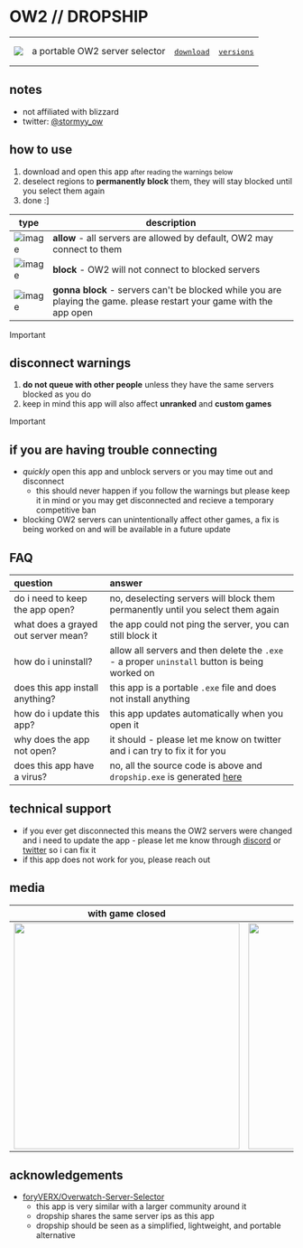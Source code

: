 
# OW2 // DROPSHIP

<!--
```ruby
OW2 // DROPSHIP
```
-->

<table>
 <tr>
  <td>
   <img src="https://github.com/stowmyy/dropship-test/assets/120167078/55ba7db6-7d37-4eec-b50f-e1e52192009f" />
  </td>
<!--   <td>
   download <a href="https://github.com/stowmyy/dropship-test/releases/latest/download/dropship.exe" target="_blank"><code>dropship.exe</code></a> 
  </td> -->
  <td>
   a portable OW2 server selector
  </td>
  <td>
    <a href="https://github.com/stowmyy/dropship-test/releases/latest/download/dropship.exe" target="_blank">
     <p></p>
     <pre>download</pre>
    </a>
  </td>
    <td>
    <a href="https://github.com/stowmyy/dropship-test/releases" target="_blank">
     <p></p>
     <pre>versions</pre>
    </a>
  </td>
<!--   <td>
   <ul>
    <li>not affiliated with blizzard</li>
    <li>twitter: <a href="https://twitter.com/stormyy_ow/" target="_blank">@stormyy_ow</li>
   </ul>
  </td> -->
 </tr>
</table>

<!--
> [!NOTE]
> - not affiliated with blizzard
> - twitter: [@stormyy_ow](https://twitter.com/stormyy_ow/)
-->

## notes

 <!--
- this app lets you choose which OW2 servers to play on
- this app is a tiny `.exe` file and doesn't install anything extra
- this app updates automatically when you open it
- this app is open source and the `.exe` is automatically generated [here](https://github.com/stowmyy/dropship-test/actions)
- not affiliated with blizzard
- twitter: [@stormyy_ow](https://twitter.com/stormyy_ow/)
 -->
- not affiliated with blizzard
- twitter: [@stormyy_ow](https://twitter.com/stormyy_ow/)
 
## how to use
<ol>
 
 <li>download and open this app <small>after reading the warnings below</small></li>
 <li>deselect regions to <strong>permanently block</strong> them, they will stay blocked until you select them again</li>
 <li>done :]</li>
 

</ol>
  
<!--
```yml
1: open app
2: find app in your taskbar (bottom of your monitor) and right click > pin to taskbar
```
-->


<!--
<ul>
 <li>
  pinning this app to your taskbar for quick access is a good idea
 </li>
</ul>
-->

 <!--
1. download and open the app after reading the warnings below
2. deselect the servers you wish to block
3. deselecting servers will block them **permanently** until you allow them again
4. pinning this app to your taskbar is reccomended for quick access
 -->

| type | description |
| -- | -- |
| ![image](https://github.com/stowmyy/dropship-test/assets/120167078/f0ce6a64-953b-4ee4-ae5c-5f43af8b99a4) | **allow** - all servers are allowed by default, OW2 may connect to them |
| ![image](https://github.com/stowmyy/dropship-test/assets/120167078/db06c377-af4c-4ff8-8e62-c16cfc2d8ee9) | **block** - OW2 will not connect to blocked servers |
| ![image](https://github.com/stowmyy/dropship-test/assets/120167078/078e18bd-e606-4257-95e4-4fb87f821d75) | **gonna block** - servers can't be blocked while you are playing the game. please restart your game with the app open |

> [!IMPORTANT]
> <h2>disconnect warnings</h2><ol><li><strong>do not queue with other people</strong> unless they have the same servers blocked as you do</li><li>keep in mind this app will also affect <strong>unranked</strong> and <strong>custom games</strong></li></ol>


<!--
## disconnect warnings
1. **do not queue with other people** unless they have the same servers blocked as you do
2. keep in mind this app does also affect **unranked** and **custom games**
-->


> [!IMPORTANT]
> <h2>if you are having trouble connecting</h2><ul><li><i>quickly</i> open this app and unblock servers or you may time out and disconnect<ul><li>this should never happen if you follow the warnings but please keep it in mind or you may get disconnected and recieve a temporary competitive ban</li></ul></li><li>blocking OW2 servers can unintentionally affect other games, a fix is being worked on and will be available in a future update</li></ul>


<!--
## if you are having trouble connecting
   - _quickly_ open this app and unblock servers or you may time out and disconnect
     - this _should_ never happen if you follow the warnings but please keep it in mind or you may get disconnected and recieve a temporary competitive ban
   - blocking OW2 servers can unintentionally affect other games. a fix is being worked on and will be available in a future update
-->

## FAQ

<!--
> [!TIP]
> it's a good idea to pin this app to your taskbar for quick access
-->

question | answer
:-------------------------|:-------------------------
do i need to keep the app open? | no, deselecting servers will block them permanently until you select them again
what does a grayed out server mean? | the app could not ping the server, you can still block it
how do i uninstall? | allow all servers and then delete the `.exe` - a proper `uninstall` button is being worked on
does this app install anything? | this app is a portable `.exe` file and does not install anything
how do i update this app? | this app updates automatically when you open it
why does the app not open? | it should - please let me know on twitter and i can try to fix it for you
does this app have a virus? | no, all the source code is above and `dropship.exe` is generated [here](https://github.com/stowmyy/dropship-test/actions)


## technical support
  - if you ever get disconnected this means the OW2 servers were changed and i need to update the app - please let me know through [discord](https://discord.stormy.gg/) or [twitter](https://twitter.stormy.gg/) so i can fix it
  - if this app does not work for you, please reach out

<!--
<hr />
-->

## media

with game closed | with game open | settings
:--:|:--:|:--:
<img src="https://github.com/user-attachments/assets/b560e3b4-4bf1-4668-a56b-c7adc145a121" height="400"/> | <img src="https://github.com/user-attachments/assets/01a6fe0b-aa73-4560-8b80-5eb527fabe02" height="400" /> | <img src="https://github.com/user-attachments/assets/5555e056-3a57-463c-802b-558b81e66563" height="400" />




## acknowledgements
- [foryVERX/Overwatch-Server-Selector](https://github.com/foryVERX/Overwatch-Server-Selector/)
  - this app is very similar with a larger community around it
  - dropship shares the same server ips as this app
  - dropship should be seen as a simplified, lightweight, and portable alternative
